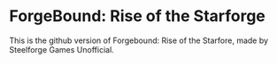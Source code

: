 # ForgeBound: Rise of the Starforge

This is the github version of Forgebound: Rise of the Starfore, made by Steelforge Games Unofficial.
